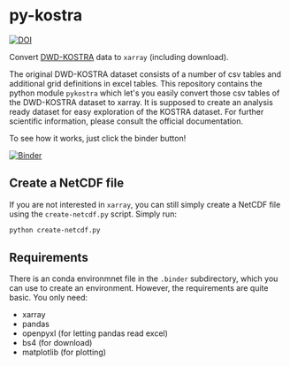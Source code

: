 # py-kostra

[![DOI](https://zenodo.org/badge/452822875.svg)](https://zenodo.org/badge/latestdoi/452822875)

Convert [DWD-KOSTRA](https://www.dwd.de/DE/leistungen/kostra_dwd_rasterwerte/kostra_dwd_rasterwerte.html) data to `xarray` (including download).

The original DWD-KOSTRA dataset consists of a number of csv tables and additional grid definitions in excel tables.
This repository contains the python module `pykostra` which let's you easily convert those csv tables of the DWD-KOSTRA dataset to xarray.
It is supposed to create an analysis ready dataset for easy exploration of the KOSTRA dataset. 
For further scientific information, please consult the official documentation.

To see how it works, just click the binder button!

[![Binder](https://mybinder.org/badge_logo.svg)](https://mybinder.org/v2/gh/larsbuntemeyer/py-kostra/master?urlpath=lab%2Ftree%2Fkostra-to-xarray.ipynb)

## Create a NetCDF file

If you are not interested in `xarray`, you can still simply create a NetCDF file using the `create-netcdf.py` script. Simply run:

```bash
python create-netcdf.py
```

## Requirements

There is an conda environmnet file in the `.binder` subdirectory, which you can use to create an environment. However, the requirements are quite basic. You only need:

* xarray
* pandas
* openpyxl (for letting pandas read excel)
* bs4 (for download)
* matplotlib (for plotting) 
